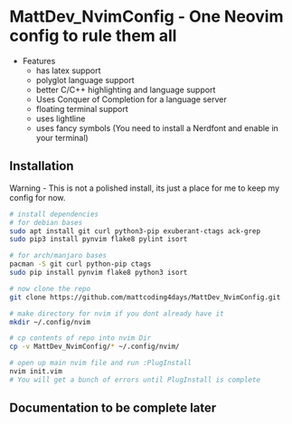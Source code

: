 # MattDev_NvimConfig - One Neovim config to rule them all

* Features
    - has latex support
    - polyglot language support
    - better C/C++ highlighting and language support
    - Uses Conquer of Completion for a language server
    - floating terminal support
    - uses lightline
    - uses fancy symbols (You need to install a Nerdfont and enable in your terminal)

## Installation
Warning - This is not a polished install, its just a place for me to keep my config
for now.
```bash
# install dependencies
# for debian bases
sudo apt install git curl python3-pip exuberant-ctags ack-grep
sudo pip3 install pynvim flake8 pylint isort

# for arch/manjaro bases
pacman -S git curl python-pip ctags
sudo pip install pynvim flake8 python3 isort

# now clone the repo
git clone https://github.com/mattcoding4days/MattDev_NvimConfig.git

# make directory for nvim if you dont already have it
mkdir ~/.config/nvim

# cp contents of repo into nvim Dir
cp -v MattDev_NvimConfig/* ~/.config/nvim/

# open up main nvim file and run :PlugInstall
nvim init.vim
# You will get a bunch of errors until PlugInstall is complete
```
## Documentation to be complete later 


